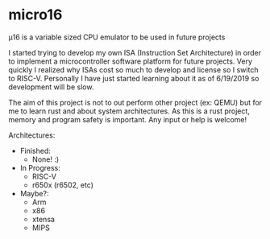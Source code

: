 # micro16
μ16 is a variable sized CPU emulator to be used in future projects

I started trying to develop my own ISA (Instruction Set Architecture) in order to implement a microcontroller software platform for future projects. Very quickly I realized why ISAs cost so much to develop and license so I switch to RISC-V. Personally I have just started learning about it as of 6/19/2019 so development will be slow.

The aim of this project is not to out perform other project (ex: QEMU) but for me to learn rust and about system architectures. As this is a rust project, memory and program safety is important. Any input or help is welcome!


Architectures:
* Finished:
  - None! :)
* In Progress:
  - RISC-V
  - r650x (r6502, etc)
* Maybe?:
  - Arm
  - x86
  - xtensa
  - MIPS
